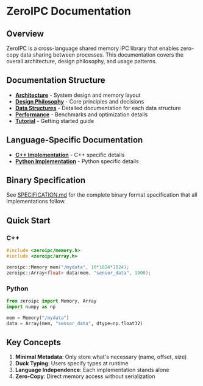 # ZeroIPC Documentation

## Overview

ZeroIPC is a cross-language shared memory IPC library that enables zero-copy data sharing between processes. This documentation covers the overall architecture, design philosophy, and usage patterns.

## Documentation Structure

- **[Architecture](architecture.md)** - System design and memory layout
- **[Design Philosophy](design_philosophy.md)** - Core principles and decisions
- **[Data Structures](data_structures/)** - Detailed documentation for each data structure
- **[Performance](performance.md)** - Benchmarks and optimization details
- **[Tutorial](tutorial.md)** - Getting started guide

## Language-Specific Documentation

- **[C++ Implementation](../cpp/README.md)** - C++ specific details
- **[Python Implementation](../python/README.md)** - Python specific details

## Binary Specification

See [SPECIFICATION.md](../SPECIFICATION.md) for the complete binary format specification that all implementations follow.

## Quick Start

### C++
```cpp
#include <zeroipc/memory.h>
#include <zeroipc/array.h>

zeroipc::Memory mem("/mydata", 10*1024*1024);
zeroipc::Array<float> data(mem, "sensor_data", 1000);
```

### Python
```python
from zeroipc import Memory, Array
import numpy as np

mem = Memory("/mydata")
data = Array(mem, "sensor_data", dtype=np.float32)
```

## Key Concepts

1. **Minimal Metadata**: Only store what's necessary (name, offset, size)
2. **Duck Typing**: Users specify types at runtime
3. **Language Independence**: Each implementation stands alone
4. **Zero-Copy**: Direct memory access without serialization
